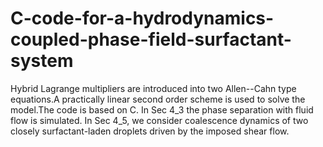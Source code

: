 # C-code-for-a-hydrodynamics-coupled-phase-field-surfactant-system
Hybrid Lagrange multipliers are introduced into two Allen--Cahn type equations.A practically linear second order scheme is used to solve the model.The code is based on C. In Sec 4_3 the phase separation with fluid flow is simulated. In Sec 4_5, we consider coalescence dynamics of two closely surfactant-laden droplets driven by the imposed shear flow. 

